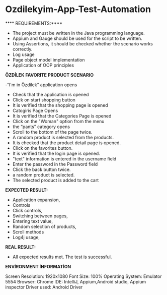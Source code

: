 # Ozdilekyim-App-Test-Automation

**** REQUIREMENTS:****
 
- The project must be written in the Java programming language.
- Appium and Gauge should be used for the script to be written.
- Using Assertions, it should be checked whether the scenario works correctly.
- Log usage
- Page object model implementation
- Application of OOP principles

**ÖZDİLEK FAVORITE PRODUCT SCENARIO**

-“I'm in Özdilek” application opens
- Check that the application is opened
- Click on start shopping button
- It is verified that the shopping page is opened
- Catogiris Page Opens
- It is verified that the Categories Page is opened
- Click on the "Woman" option from the menu
- the “pants” category opens
- Scroll to the bottom of the page twice.
- A random product is selected from the products.
- It is checked that the product detail page is opened.
- Click on the favorites button.
- It is verified that the login page is opened.
- "text" information is entered in the username field
- Enter the password in the Password field
- Click the back button twice.
- a random product is selected.
- The selected product is added to the cart

**EXPECTED RESULT:**

- Application expansion,
- Controls
- Click controls,
- Switching between pages,
- Entering text value,
- Random selection of products,
- Scroll methods
- Log4j usage,

**REAL RESULT:**

- All expected results met. The test is successful.

**ENVİRONMENT İNFORMATİON**

Screen Resolution: 1920x1080
Font Size: 100%
Operating System: Emulator 5554
Browser: Chrome
IDE: IntelliJ, Appium,Android studio, Appium inspector
Driver used: Android Driver

